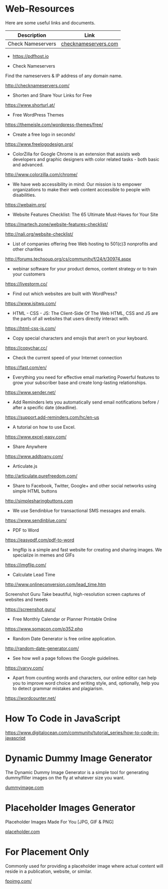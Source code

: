 # Web-Resources

Here are some useful links and documents.

| Description | Link |
| ------ | ------ |
| Check Nameservers | [checknameservers.com][LkNs] |




[LkNs]: <http://checknameservers.com/>



* https://pdfhost.io

* Check Nameservers

Find the nameservers & IP address of any domain name.

http://checknameservers.com/

* Shorten and Share Your Links for Free

https://www.shorturl.at/


* Free WordPress Themes

https://themeisle.com/wordpress-themes/free/


* Create a free logo in seconds!

https://www.freelogodesign.org/

* ColorZilla for Google Chrome is an extension that assists web developers and graphic designers with color related tasks - both basic and advanced. 

http://www.colorzilla.com/chrome/

* We have web accessibility in mind: 
Our mission is to empower organizations to make their web content accessible to people with disabilities.

https://webaim.org/

* Website Features Checklist: The 65 Ultimate Must-Haves for Your Site

https://martech.zone/website-features-checklist/

http://nali.org/website-checklist/

* List of companies offering free Web hosting to 501(c)3 nonprofits and other charities

http://forums.techsoup.org/cs/community/f/24/t/30974.aspx

* webinar software for your product demos, content strategy or to train your customers

https://livestorm.co/

* Find out which websites are built with WordPress?

https://www.isitwp.com/

* HTML - CSS - JS: The Client-Side Of The Web
HTML, CSS and JS are the parts of all websites that users directly interact with. 

https://html-css-js.com/


* Copy special characters and emojis that aren’t on your keyboard.

https://copychar.cc/


* Check the current speed of your Internet connection

https://fast.com/en/

* Everything you need for effective email marketing
  Powerful features to grow your subscriber base and create long-lasting relationships.

https://www.sender.net/

* Add Reminders lets you automatically send email notifications before / after a specific date (deadline).

https://support.add-reminders.com/hc/en-us

* A tutorial on how to use Excel.

https://www.excel-easy.com/


* Share Anywhere

https://www.addtoany.com/

* Articulate.js

http://articulate.purefreedom.com/

* Share to Facebook, Twitter, Google+ and other social networks using simple HTML buttons

http://simplesharingbuttons.com


* We use Sendinblue for transactional SMS messages and emails.

https://www.sendinblue.com/

* PDF to Word

https://easypdf.com/pdf-to-word


* Imgflip is a simple and fast website for creating and sharing images. We specialize in memes and GIFs

https://imgflip.com/

* Calculate Lead Time

http://www.onlineconversion.com/lead_time.htm


Screenshot Guru
Take beautiful, high-resolution screen captures of websites and tweets

https://screenshot.guru/


* Free Monthly Calendar or Planner Printable Online

https://www.somacon.com/p352.php

* Random Date Generator is free online application.

http://random-date-generator.com/

* See how well a page follows the Google guidelines.

https://varvy.com/

* Apart from counting words and characters, our online editor can help you to improve word choice and writing style, and, optionally, help you to detect grammar mistakes and plagiarism.

https://wordcounter.net/


# How To Code in JavaScript

https://www.digitalocean.com/community/tutorial_series/how-to-code-in-javascript

# Dynamic Dummy Image Generator

The Dynamic Dummy Image Generator is a simple tool for generating dummy/filler images on the fly at whatever size you want.

[dummyimage.com](https://dummyimage.com/)


# Placeholder Images Generator

Placeholder Images Made For You [JPG, GIF & PNG]

[placeholder.com](https://placeholder.com/)


#  For Placement Only 

Commonly used for providing a placeholder image where actual content will reside in a publication, website, or similar.

[fpoimg.com/](http://fpoimg.com/)

